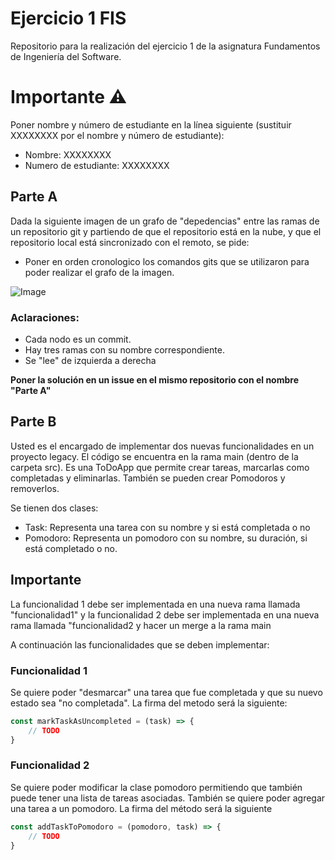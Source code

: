 # Ejercicio 1 FIS
Repositorio para la realización del ejercicio 1 de la asignatura Fundamentos de Ingeniería del Software.

# Importante :warning:
Poner nombre y número de estudiante en la línea siguiente (sustituir XXXXXXXX por el nombre y número de estudiante):  
* Nombre: XXXXXXXX  
* Numero de estudiante: XXXXXXXX


## Parte A
Dada la siguiente imagen de un grafo de "depedencias" entre las ramas de un repositorio git y partiendo de que el repositorio está en la nube, y que el repositorio local está sincronizado con el remoto, se pide:

* Poner en orden cronologico los comandos gits que se utilizaron para poder realizar el grafo de la imagen.

![Image](https://i.imgur.com/iqAABQ6.png)


### Aclaraciones:
* Cada nodo es un commit.
* Hay tres ramas con su nombre correspondiente.
* Se "lee" de izquierda a derecha

**Poner la solución en un issue en el mismo repositorio con el nombre "Parte A"**

## Parte B
Usted es el encargado de implementar dos nuevas funcionalidades en un proyecto legacy. El código se encuentra en la rama main (dentro de la carpeta src).
Es una ToDoApp que permite crear tareas, marcarlas como completadas y eliminarlas. También se pueden crear Pomodoros y removerlos.

Se tienen dos clases:
* Task: Representa una tarea con su nombre y si está completada o no
* Pomodoro: Representa un pomodoro con su nombre, su duración, si está completado o no.

## Importante 
La funcionalidad 1 debe ser implementada en una nueva rama llamada "funcionalidad1" y la funcionalidad 2 debe ser implementada en una nueva rama llamada "funcionalidad2 y hacer un merge a la rama main

A continuación las funcionalidades que se deben implementar:

### Funcionalidad 1

Se quiere poder "desmarcar" una tarea que fue completada y que su nuevo estado sea "no completada". 
La firma del metodo será la siguiente:
```javascript 
const markTaskAsUncompleted = (task) => {
    // TODO
}
```

### Funcionalidad 2
Se quiere poder modificar la clase pomodoro permitiendo que también puede tener una lista de tareas asociadas.
También se quiere poder agregar una tarea a un pomodoro. La firma del método será la siguiente
```javascript
const addTaskToPomodoro = (pomodoro, task) => {
    // TODO
}
```




